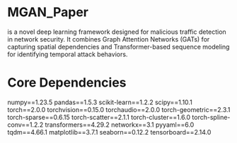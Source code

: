 # MGAN_Paper
is a novel deep learning framework designed for malicious traffic detection in network security. It combines Graph Attention Networks (GATs) for capturing spatial dependencies and Transformer-based sequence modeling for identifying temporal attack behaviors. 
# Core Dependencies
numpy==1.23.5
pandas==1.5.3
scikit-learn==1.2.2
scipy==1.10.1
torch==2.0.0
torchvision==0.15.0
torchaudio==2.0.0
torch-geometric==2.3.1
torch-sparse==0.6.15
torch-scatter==2.1.1
torch-cluster==1.6.0
torch-spline-conv==1.2.2
transformers==4.29.2
networkx==3.1
pyyaml==6.0
tqdm==4.66.1
matplotlib==3.7.1
seaborn==0.12.2
tensorboard==2.14.0
